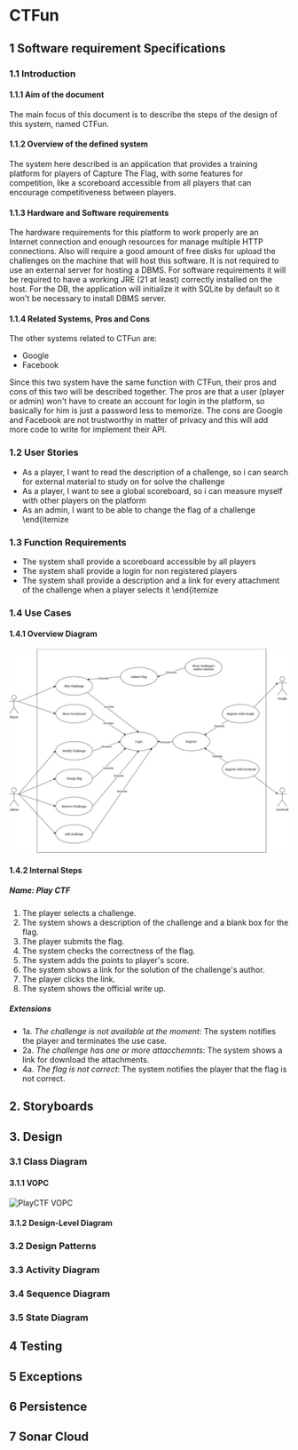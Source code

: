 # CTFun

## 1 Software requirement Specifications
### 1.1 Introduction
#### 1.1.1 Aim of the document
The main focus of this document is to describe the steps of the design of this system, named CTFun.
#### 1.1.2 Overview of the defined system
The system here described is an application that provides a training platform for players of Capture The Flag, with some features for competition, like a scoreboard accessible from all players that can encourage competitiveness between players.
#### 1.1.3 Hardware and Software requirements
The hardware requirements for this platform to work properly are an Internet connection and enough resources for manage multiple HTTP connections. Also will require a good amount of free disks for upload the challenges on the machine that will host this software. It is not required to use an external server for hosting a DBMS.
For software requirements it will be required to have a working JRE (21 at least) correctly installed on the host. For the DB, the application will initialize it with SQLite by default so it won't be necessary to install DBMS server.
#### 1.1.4 Related Systems, Pros and Cons
The other systems related to CTFun are:
- Google
- Facebook

Since this two system have the same function with CTFun, their pros and cons of this two will be described together. The pros are that a user (player or admin) won't have to create an account for login in the platform, so basically for him is just a password less to memorize. The cons are Google and Facebook are not trustworthy in matter of privacy and this will add more code to write for implement their API.
### 1.2 User Stories
* As a player, I want to read the description of a challenge, so i can search for external material to study on for solve the challenge
* As a player, I want to see a global scoreboard, so i can measure myself with other players on the platform
* As an admin, I want to be able to change the flag of a challenge
\end{itemize
### 1.3 Function Requirements
* The system shall provide a scoreboard accessible by all players
* The system shall provide a login for non registered players
* The system shall provide a description and a link for every attachment of the challenge when a player selects it
\end{itemize
### 1.4 Use Cases
#### 1.4.1 Overview Diagram
![Use Case Diagram](/diagrams/Use%20Case%20Diagram.jpg)
#### 1.4.2 Internal Steps
##### Name: Play CTF
1. The player selects a challenge.
2. The system shows a description of the challenge and a blank box for the flag.
3. The player submits the flag.
4. The system checks the correctness of the flag.
5. The system adds the points to player's score.
6. The system shows a link for the solution of the challenge's author.
7. The player clicks the link.
8. The system shows the official write up.
##### Extensions
- 1a. _The challenge is not available at the moment_: The system notifies the player and terminates the use case.
- 2a. _The challenge has one or more attacchemnts_: The system shows a link for download the attachments.
- 4a. _The flag is not correct_: The system notifies the player that the flag is not correct.
## 2. Storyboards
## 3. Design
### 3.1 Class Diagram
#### 3.1.1 VOPC
![PlayCTF VOPC](/diagrams/VOPC%20Play%20CTF.jpg)
#### 3.1.2 Design-Level Diagram
### 3.2 Design Patterns
### 3.3 Activity Diagram
### 3.4 Sequence Diagram
### 3.5 State Diagram
## 4 Testing
## 5 Exceptions
## 6 Persistence
## 7 Sonar Cloud
